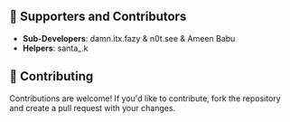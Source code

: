 
## 🤝 Supporters and Contributors

- **Sub-Developers**: damn.itx.fazy & n0t.see & Ameen Babu
- **Helpers**: santa_.k

## 🌱 Contributing

Contributions are welcome! If you'd like to contribute, fork the repository and create a pull request with your changes.


